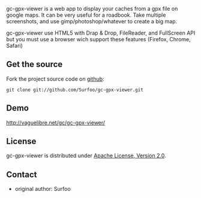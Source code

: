 gc-gpx-viewer is a web app to display your caches from a gpx file on google maps. 
It can be very useful for a roadbook. Take multiple screenshots, and use gimp/photoshop/whatever to create a big map.

gc-gpx-viewer use HTML5 with Drap & Drop, FileReader, and FullScreen API but you must use a browser wich support these features (Firefox, Chrome, Safari)

Get the source
--------------

Fork the project source code on [github](https://github.com/Surfoo/gc-gpx-viewer/):

	git clone git://github.com/Surfoo/gc-gpx-viewer.git

Demo
----

http://vaguelibre.net/gc/gc-gpx-viewer/

License
-------

gc-gpx-viewer is distributed under [Apache License, Version 2.0](http://www.apache.org/licenses/LICENSE-2.0).

Contact
-------

- original author: Surfoo

